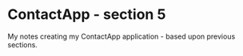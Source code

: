 # ContactApp - section 5

My notes creating my ContactApp application - based upon previous sections.

